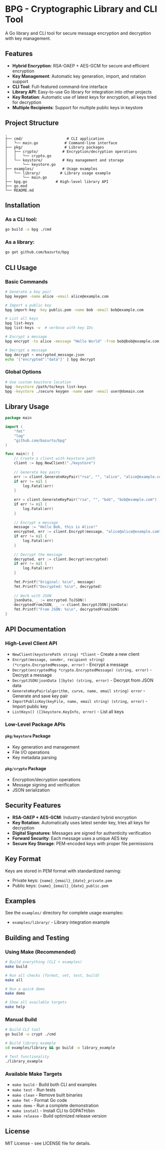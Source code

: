# BPG - Cryptographic Library and CLI Tool

A Go library and CLI tool for secure message encryption and decryption with key management.

## Features

- **Hybrid Encryption**: RSA-OAEP + AES-GCM for secure and efficient encryption
- **Key Management**: Automatic key generation, import, and rotation support
- **CLI Tool**: Full-featured command-line interface
- **Library API**: Easy-to-use Go library for integration into other projects
- **Key Rotation**: Automatic use of latest keys for encryption, all keys tried for decryption
- **Multiple Recipients**: Support for multiple public keys in keystore

## Project Structure

```
.
├── cmd/                    # CLI application
│   └── main.go            # Command-line interface
├── pkg/                   # Library packages
│   ├── crypto/           # Encryption/decryption operations
│   │   └── crypto.go
│   └── keystore/         # Key management and storage
│       └── keystore.go
├── examples/             # Usage examples
│   └── library/         # Library usage example
│       └── main.go
├── bpg.go             # High-level library API
├── go.mod
└── README.md
```

## Installation

### As a CLI tool:

```bash
go build -o bpg ./cmd
```

### As a library:

```bash
go get github.com/bazurto/bpg
```

## CLI Usage

### Basic Commands

```bash
# Generate a key pair
bpg keygen -name alice -email alice@example.com

# Import a public key
bpg import-key -key public.pem -name bob -email bob@example.com

# List all keys
bpg list-keys
bpg list-keys -v  # verbose with key IDs

# Encrypt a message
bpg encrypt -to alice -message "Hello World" -from bob@bob@example.com

# Decrypt a message
bpg decrypt < encrypted_message.json
echo '{"encrypted":"data"}' | bpg decrypt
```

### Global Options

```bash
# Use custom keystore location
bpg -keystore /path/to/keys list-keys
bpg -keystore ./secure keygen -name user -email user@domain.com
```

## Library Usage

```go
package main

import (
    "fmt"
    "log"
    "github.com/bazurto/bpg"
)

func main() {
    // Create a client with keystore path
    client := bpg.NewClient("./keystore")
    
    // Generate key pairs
    err := client.GenerateKeyPair("rsa", "", "alice", "alice@example.com")
    if err != nil {
        log.Fatal(err)
    }
    
    err = client.GenerateKeyPair("rsa", "", "bob", "bob@example.com")
    if err != nil {
        log.Fatal(err)
    }
    
    // Encrypt a message
    message := "Hello Bob, this is Alice!"
    encrypted, err := client.Encrypt(message, "alice@alice@example.com", "bob@example.com")
    if err != nil {
        log.Fatal(err)
    }
    
    // Decrypt the message
    decrypted, err := client.Decrypt(encrypted)
    if err != nil {
        log.Fatal(err)
    }
    
    fmt.Printf("Original: %s\n", message)
    fmt.Printf("Decrypted: %s\n", decrypted)
    
    // Work with JSON
    jsonData, _ := encrypted.ToJSON()
    decryptedFromJSON, _ := client.DecryptJSON(jsonData)
    fmt.Printf("From JSON: %s\n", decryptedFromJSON)
}
```

## API Documentation

### High-Level Client API

- `NewClient(keystorePath string) *Client` - Create a new client
- `Encrypt(message, sender, recipient string) (*crypto.EncryptedMessage, error)` - Encrypt a message
- `Decrypt(encryptedMsg *crypto.EncryptedMessage) (string, error)` - Decrypt a message
- `DecryptJSON(jsonData []byte) (string, error)` - Decrypt from JSON data
- `GenerateKeyPair(algorithm, curve, name, email string) error` - Generate and save key pair
- `ImportPublicKey(keyFile, name, email string) (string, error)` - Import public key
- `ListKeys() ([]keystore.KeyInfo, error)` - List all keys

### Low-Level Package APIs

#### `pkg/keystore` Package
- Key generation and management
- File I/O operations
- Key metadata parsing

#### `pkg/crypto` Package  
- Encryption/decryption operations
- Message signing and verification
- JSON serialization

## Security Features

- **RSA-OAEP + AES-GCM**: Industry-standard hybrid encryption
- **Key Rotation**: Automatically uses latest sender key, tries all keys for decryption
- **Digital Signatures**: Messages are signed for authenticity verification
- **Forward Security**: Each message uses a unique AES key
- **Secure Key Storage**: PEM-encoded keys with proper file permissions

## Key Format

Keys are stored in PEM format with standardized naming:
- Private keys: `{name}_{email}_{date}_private.pem`
- Public keys: `{name}_{email}_{date}_public.pem`

## Examples

See the `examples/` directory for complete usage examples:
- `examples/library/` - Library integration example

## Building and Testing

### Using Make (Recommended)

```bash
# Build everything (CLI + examples)
make build

# Run all checks (format, vet, test, build)
make all

# Run a quick demo
make demo

# Show all available targets
make help
```

### Manual Build

```bash
# Build CLI tool
go build -o crypt ./cmd

# Build library example
cd examples/library && go build -o library_example

# Test functionality
./library_example
```

### Available Make Targets

- `make build` - Build both CLI and examples
- `make test` - Run tests
- `make clean` - Remove built binaries
- `make fmt` - Format Go code
- `make demo` - Run a complete demonstration
- `make install` - Install CLI to GOPATH/bin
- `make release` - Build optimized release version

## License

MIT License - see LICENSE file for details.